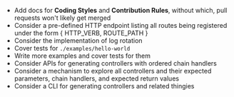 - Add docs for **Coding Styles** and **Contribution Rules**, without which, pull requests won't likely get merged
- Consider a pre-defined HTTP endpoint listing all routes being registered under the form { HTTP_VERB, ROUTE_PATH }
- Consider the implementation of log rotation
- Cover tests for `./examples/hello-world`
- Write more examples and cover tests for them
- Consider APIs for generating controllers with ordered chain handlers
- Consider a mechanism to explore all controllers and their expected parameters, chain handlers, and expected return values
- Consider a CLI for generating controllers and related thingies
